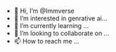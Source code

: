 - 👋 Hi, I’m @Immverse
- 👀 I’m interested in genrative ai...
- 🌱 I’m currently learning ...
- 💞️ I’m looking to collaborate on ...
- 📫 How to reach me ...

<!---
Immverse/Immverse is a ✨ special ✨ repository because its `README.md` (this file) appears on your GitHub profile.
You can click the Preview link to take a look at your changes.
--->
